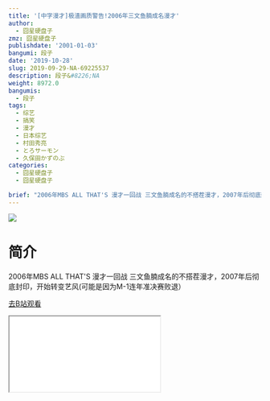 ```yaml
---
title: '[中字漫才]极渣画质警告!2006年三文鱼腩成名漫才'
author:
  - 囧星硬盘子
zmz: 囧星硬盘子
publishdate: '2001-01-03'
bangumi: 段子
date: '2019-10-28'
slug: 2019-09-29-NA-69225537
description: 段子&#8226;NA
weight: 8972.0
bangumis:
  - 段子
tags:
  - 综艺
  - 搞笑
  - 漫才
  - 日本综艺
  - 村田秀亮
  - とろサーモン
  - 久保田かずのぶ
categories:
  - 囧星硬盘子
  - 囧星硬盘子

brief: "2006年MBS ALL THAT'S 漫才一回战 三文鱼腩成名的不搭茬漫才，2007年后彻底封印，开始转变艺风(可能是因为M-1连年准决赛败退）"
---
```

![](https://raw.githubusercontent.com/tcgriffith/owaraisite/master/static/tmpimg/9dee8bbd98543f5d947a0233b96c32b9d1ca2f36.jpg.480.jpg)
# 简介  
2006年MBS ALL THAT'S 漫才一回战 三文鱼腩成名的不搭茬漫才，2007年后彻底封印，开始转变艺风(可能是因为M-1连年准决赛败退）  

[去B站观看](https://www.bilibili.com/video/av69225537/)
<div class ="resp-container"><iframe class="testiframe" src="//player.bilibili.com/player.html?aid=69225537"", scrolling="no", allowfullscreen="true" > </iframe></div> 

